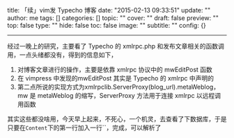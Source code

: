title: 「续」vim发 Typecho 博客
date: "2015-02-13 09:33:51"
update: ""
author: me
tags: []
categories: []
topic: ""
cover: ""
draft: false
preview: ""
top: false
type: ""
hide: false
toc: false
image: ""
subtitle: ""
config: {}


---




经过一晚上的研究，主要看了 Typecho 的 xmlrpc.php 和发布文章相关的函数调用，一点头绪都没有，得到的信息如下，
1. 对博客文章进行的操作，主要是依靠 xmlrpc 协议中的 mwEditPost 函数
2. 在 vimpress 中发现的mwEditPost 其实是 Typecho 的 xmlrpc 中声明的
3. 第二点所说的实现方式为xmlrpclib.ServerProxy(blog_url).metaWeblog，mw 是 metaWeblog 的缩写，ServerProxy 方法用于连接 xmlrpc 以远程调用函数

其实这些都没啥用，今天早上起来，不死心，一个机灵，去查看了下数据库，于是只要在`Content`下的第一行加入一行``，完成，可以解析了
